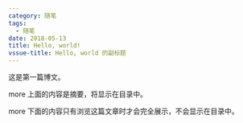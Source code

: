 ```yaml
---
category: 随笔
tags:
  - 随笔
date: 2018-05-13
title: Hello, world!
vssue-title: Hello, world 的副标题
---
```


这是第一篇博文。

more 上面的内容是摘要，将显示在目录中。

<!-- more -->

more 下面的内容只有浏览这篇文章时才会完全展示，不会显示在目录中。
